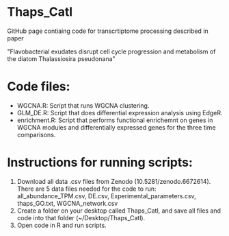 # Thaps_Catl

GitHub page contiaing code for transcrtiptome processing described in paper 

"Flavobacterial exudates disrupt cell cycle progression and metabolism of the diatom Thalassiosira pseudonana" 

# Code files:

- WGCNA.R: Script that runs WGCNA clustering.  
- GLM_DE.R: Script that does differential expression analysis using EdgeR. 
- enrichment.R: Script that performs functional enrichemnt on genes in WGCNA modules and differentially expressed genes for the three time comparisons.

# Instructions for running scripts:

1. Download all data .csv files from Zenodo (10.5281/zenodo.6672614). There are 5 data files needed for the code to run: all_abundance_TPM.csv, DE.csv, Experimental_parameters.csv, thaps_GO.txt, WGCNA_network.csv
3. Create a folder on your desktop called Thaps_Catl, and save all files and code into that folder (~/Desktop/Thaps_Catl). 
4. Open code in R and run scripts. 
